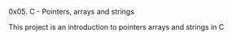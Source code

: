 0x05. C - Pointers, arrays and strings

This project is an introduction to pointers arrays and strings in C

